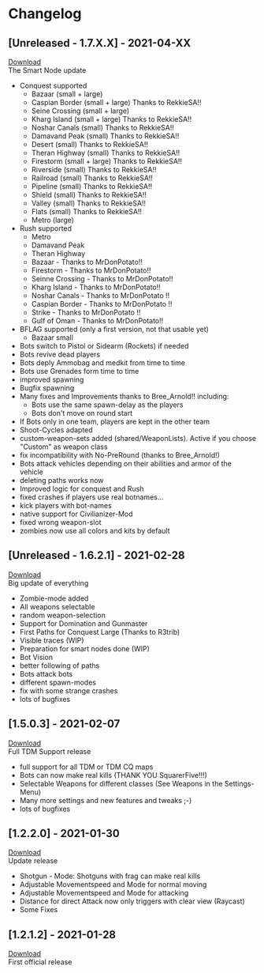 # Changelog
 
## [Unreleased - 1.7.X.X] - 2021-04-XX
 
[Download](https://github.com/Joe91/fun-bots/archive/V1.7.0.18.zip)  
The Smart Node update

- Conquest supported
	- Bazaar (small + large)
	- Caspian Border (small + large) Thanks to RekkieSA!!
	- Seine Crossing (small + large)
	- Kharg Island (small + large) Thanks to RekkieSA!!
	- Noshar Canals (small) Thanks to RekkieSA!!
	- Damavand Peak (small) Thanks to RekkieSA!!
	- Desert (small) Thanks to RekkieSA!!
	- Theran Highway (small) Thanks to RekkieSA!!
	- Firestorm (small + large) Thanks to RekkieSA!!
	- Riverside (small) Thanks to RekkieSA!!
	- Railroad (small) Thanks to RekkieSA!!
	- Pipeline (small) Thanks to RekkieSA!!
	- Shield (small) Thanks to RekkieSA!!
	- Valley (small) Thanks to RekkieSA!!
	- Flats (small) Thanks to RekkieSA!!
	- Metro (large)
- Rush supported
	- Metro
	- Damavand Peak
	- Theran Highway
	- Bazaar - Thanks to MrDonPotato!!
	- Firestorm - Thanks to MrDonPotato!!
	- Seinne Crossing - Thanks to MrDonPotato!!
	- Kharg Island - Thanks to MrDonPotato!!
	- Noshar Canals - Thanks to MrDonPotato !!
	- Caspian Border - Thanks to MrDonPotato !!
	- Strike - Thanks to MrDonPotato !!
	- Gulf of Oman - Thanks to MrDonPotato!!
- BFLAG supported (only a first version, not that usable yet)
	- Bazaar small
- Bots switch to Pistol or Sidearm (Rockets) if needed
- Bots revive dead players
- Bots deply Ammobag and medkit from time to time
- Bots use Grenades form time to time
- improved spawning
- Bugfix spawning
- Many fixes and Improvements thanks to Bree_Arnold!! including:
	- Bots use the same spawn-delay as the players
	- Bots don't move on round start
- If Bots only in one team, players are kept in the other team
- Shoot-Cycles adapted
- custom-weapon-sets added (shared/WeaponLists). Active if you choose "Custom" as weapon class
- fix incompatibility with No-PreRound (thanks to Bree_Arnold!)
- Bots attack vehicles depending on their abilities and armor of the vehicle
- deleting paths works now
- Improved logic for conquest and Rush
- fixed crashes if players use real botnames...
- kick players with bot-names
- native support for Civilianizer-Mod
- fixed wrong weapon-slot
- zombies now use all colors and kits by default


## [Unreleased - 1.6.2.1] - 2021-02-28
 
[Download](https://github.com/Joe91/fun-bots/archive/V1.6.2.1.zip)  
Big update of everything

- Zombie-mode added
- All weapons selectable
- random weapon-selection
- Support for Domination and Gunmaster
- First Paths for Conquest Large (Thanks to R3trib)
- Visible traces (WIP)
- Preparation for smart nodes done (WIP)
- Bot Vision
- better following of paths
- Bots attack bots
- different spawn-modes
- fix with some strange crashes
- lots of bugfixes


## [1.5.0.3] - 2021-02-07
  
[Download](https://github.com/Joe91/fun-bots/releases/download/V1.5.0.1/fun-bots.zip)  
Full TDM Support release
 
- full support for all TDM or TDM CQ maps
- Bots can now make real kills (THANK YOU SquarerFive!!!)
- Selectable Weapons for different classes (See Weapons in the Settings-Menu)
- Many more settings and new features and tweaks ;-)
- lots of bugfixes
 
## [1.2.2.0] - 2021-01-30

[Download](https://github.com/Joe91/fun-bots/releases/download/V1.2.2.0/fun-bots.zip)  
Update release
 
- Shotgun - Mode: Shotguns with frag can make real kills
- Adjustable Movementspeed and Mode for normal moving
- Adjustable Movementspeed and Mode for attacking
- Distance for direct Attack now only triggers with clear view (Raycast)
- Some Fixes
 
 
## [1.2.1.2] - 2021-01-28

[Download](https://github.com/Joe91/fun-bots/releases/download/V1.2.1.2/fun-bots.zip)  
First official release
